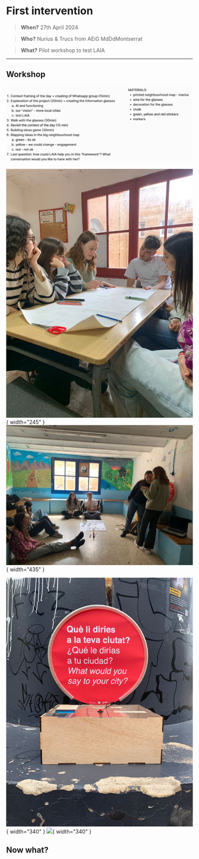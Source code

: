 # **First intervention**

> **When?** 27th April 2024

> **Who?** Nurius & Trucs from AEiG MdDdMontserrat

> **What?** Pilot workshop to test LAIA

_________________________

## Workshop

![](../images/Design%20Studio%203/Planning.png)


![](../images/Design%20Studio%203/D.jpg){ width="245" } ![](../images/Design%20Studio%203/g.jpg){ width="435" }

![](../images/Design%20Studio%203/B.jpg){ width="340" } ![](../images/Design%20Studio%203/Agif.gif){ width="340" }

## Now what?